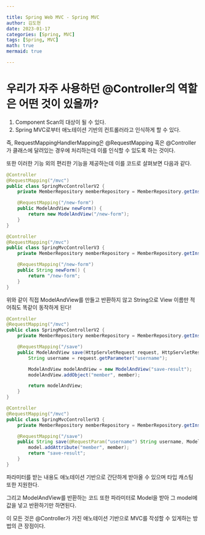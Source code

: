 ```yaml
---

title: Spring Web MVC - Spring MVC
author: 김도현
date: 2023-01-17
categories: [Spring, MVC]
tags: [Spring, MVC]
math: true
mermaid: true

---
```


# 우리가 자주 사용하던 @Controller의 역할은 어떤 것이 있을까?

1. Component Scan의 대상이 될 수 있다.
2. Spring MVC로부터 애노테이션 기반의 컨트롤러라고 인식하게 할 수 있다.

즉, RequestMappingHandlerMapping은 @RequestMapping 혹은 @Controller가 클래스에 달려있는 경우에 처리하는데 이를 인식할 수 있도록 하는 것이다.

또한 이러한 기능 외의 편리한 기능을 제공하는데 이를 코드로 살펴보면 다음과 같다.

```java
@Controller
@RequestMapping("/mvc")
public class SpringMvcControllerV2 {
    private MemberRepository memberRepository = MemberRepository.getInstance();

    @RequestMapping("/new-form")
    public ModelAndView newForm() {
        return new ModelAndView("/new-form");
    }
}
```

```java
@Controller
@RequestMapping("/mvc")
public class SpringMvcControllerV3 {
    private MemberRepository memberRepository = MemberRepository.getInstance();

    @RequestMapping("/new-form")
    public String newForm() {
        return "/new-form";
    }
}
```

위와 같이 직접 ModelAndView를 만들고 반환하지 않고 String으로 View 이름만 적어줘도 똑같이 동작하게 된다!

```java
@Controller
@RequestMapping("/mvc")
public class SpringMvcControllerV2 {
    private MemberRepository memberRepository = MemberRepository.getInstance();

    @RequestMapping("/save")
    public ModelAndView save(HttpServletRequest request, HttpServletResponse response) {
        String username = request.getParameter("username");

        ModelAndView modelAndView = new ModelAndView("save-result");
        modelAndView.addObject("member", member);

        return modelAndView;
    }
}
```

```java
@Controller
@RequestMapping("/mvc")
public class SpringMvcControllerV3 {
    private MemberRepository memberRepository = MemberRepository.getInstance();

    @RequestMapping("/save")
    public String save(@RequestParam("username") String username, Model model) {
        model.addAttribute("member", member);
        return "save-result";
    }
}
```

파라미터를 받는 내용도 애노테이션 기반으로 간단하게 받아올 수 있으며 타입 캐스팅 또한 지원한다.

그리고 ModelAndView를 반환하는 코드 또한 파라미터로 Model을 받아 그 model에 값을 넣고 반환하기만 하면된다.

이 모든 것은 @Controller가 가진 애노테이션 기반으로 MVC를 작성할 수 있게하는 방법의 큰 장점이다.
